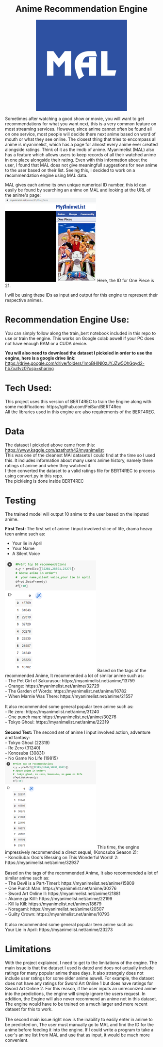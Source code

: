 <h1 align="center"> Anime Recommendation Engine </h1>
<p align="center"> 
 <img src="https://github.com/chun1213/Anime-Recommender/blob/main/images/mal.png" width="300" />
</p>
 Sometimes after watching a good show or movie, you will want to get recommendations for what you want next, this is a very common feature on most streaming services. However, since anime cannot often be found all on one service, most people will decide there next anime based on word of mouth or what they see online. The closest thing that tries to encompass all anime is myanimelist, which has a page for almost every anime ever created alongside ratings. Think of it as the imdb of anime. Myanimelist (MAL) also has a feature which allows users to keep records of all their watched anime in one place alongside their rating. Even with this information about the user, I found that MAL does not give meaningfull suggestions for new anime to the user based on their list. Seeing this, I decided to work on a recommendation engine using MAL data.

MAL gives each anime its own unique numerical ID number, this id can easily be found by searching an anime on MAL and looking at the URL of the anime's page: <br />
<img src="https://github.com/chun1213/Anime-Recommender/blob/main/images/animeid.png" width="300" />
Here, the ID for One Piece is 21.<br /> 

I will be using these IDs as input and output for this engine to represent their respective animes.

<h1> Recommendation Engine Use: </h1>

You can simply follow along the train_bert notebook included in this repo to use or train the engine. This works on Google colab aswell if your PC does not have enough RAM or a CUDA device.

<b> You will also need to download the dataset I pickeled in order to use the engine, here is a google drive link:  </b>
https://drive.google.com/drive/folders/1moBHlNl0zJYJZw5OhGqyd2-hbZxa1vz0?usp=sharing

<h1> Tech Used: </h1>
This project uses this version of BERT4REC to train the Engine along with some modifications: https://github.com/FeiSun/BERT4Rec <br />
All the libraries used in this engine are also requirements of the BERT4REC. 

<h1> Data </h1>

The dataset I pickeled above came from this: https://www.kaggle.com/azathoth42/myanimelist <br />
This was one of the cleanest MAl datasets I could find at the time so I used this. It includes information about many users anime history, namely there ratings of anime and when they watched it. <br />
I then converted the dataset to a valid ratings file for BERT4REC to process using convert.py in this repo. <br />
The pickleing is done inside BERT4REC

<h1> Testing </h1>
The trained model will output 10 anime to the user based on the inputed anime.
 
<b> First Test: </b>
The first set of anime I input involved slice of life, drama heavy teen anime such as: <br />
  - Your lie in April <br />
  - Your Name <br />
  - A Silent Voice <br />
<img src="https://github.com/chun1213/Anime-Recommender/blob/main/images/Screenshot_1.png" width="300" />
Based on the tags of the recommended Anime, It recommended a lot of similar anime such as: <br />
  - The Pet Girl of Sakurasou: https://myanimelist.net/anime/13759 <br />
  - Orange: https://myanimelist.net/anime/32729 <br />
  - The Garden of Words: https://myanimelist.net/anime/16782 <br />
  - When Marnie Was There: https://myanimelist.net/anime/21557 <br />
<br />
It also recommended some general popular teen anime such as: <br />
 - Re zero: https://myanimelist.net/anime/31240 <br />
 - One punch man: https://myanimelist.net/anime/30276 <br />
 - Tokyo Ghoul: https://myanimelist.net/anime/22319 <br />
<br />
<b> Second Test: </b>
The second set of anime I input involved action, adventure and fantasy: <br />
  - Tokyo Ghoul (22319) <br />
  - Re Zero (31240) <br />
  - Konosuba (30831) <br />
  - No Game No Life (19815) <br />
<img src="https://github.com/chun1213/Anime-Recommender/blob/main/images/Screenshot_2.png" width="300" />
This time, the engine impressively recommended a direct sequel, (Konosuba Season 2): <br />
  - KonoSuba: God's Blessing on This Wonderful World! 2: https://myanimelist.net/anime/32937 <br />
<br />
Based on the tags of the recommended Anime, It also recommended a lot of similar anime such as: <br />
  - The Devil is a Part-Timer!: https://myanimelist.net/anime/15809 <br />
  - One Punch Man: https://myanimelist.net/anime/30276 <br />
  - Sword Art Online II: https://myanimelist.net/anime/21881 <br />
  - Akame ga Kill!: https://myanimelist.net/anime/22199 <br />
  - Kill la Kill: https://myanimelist.net/anime/18679 <br />
  - Noragami: https://myanimelist.net/anime/20507 <br />
  - Guilty Crown: https://myanimelist.net/anime/10793 <br />
<br />
It also recommended some general popular teen anime such as: <br />
  Your Lie in April: https://myanimelist.net/anime/23273 <br />
  
<h1> Limitations </h1>

With the project explained, I need to get to the limitations of the engine. The main issue is that the dataset I used is dated and does not actually include ratings for many popular anime these days. It also strangely does not include user ratings for some older anime aswell. For example, the dataset does not have any ratings for Sword Art Online 1 but does have ratings for Sword Art Online 2. For this reason, if the user inputs an unreconized anime into the predictions, the engine will simply ignore the users request. In addition, the Engine will also never recommend an anime not in this dataset. The engine would have to be trained on a much larger and more recent dataset for this to work.
<br />
<br />
The second main issue right now is the inability to easily enter in anime to be predicted on, The user must manually go to MAL and find the ID for the anime before feeding it into the engine. If I could write a program to take a user's anime list from MAL and use that as input, it would be much more convenient.
